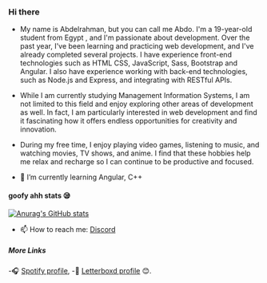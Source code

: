 ### Hi there 
- My name is Abdelrahman, but you can call me Abdo. I'm a 19-year-old student from Egypt , and I'm passionate about development. Over the past year, I've been learning and practicing web development, and I've already completed several projects. I have experience front-end technologies such as HTML CSS, JavaScript, Sass, Bootstrap and Angular. I also have experience working with back-end technologies, such as Node.js and Express, and integrating with RESTful APIs.

<!-- -   using HTML CSS, JavaScript, Sass, Bootstrap and Angular  -->
 
- While I am currently studying Management Information Systems, I am not limited to this field and enjoy exploring other areas of development as well. In fact, I am particularly interested in web development and find it fascinating how it offers endless opportunities for creativity and innovation.

- During my free time, I enjoy playing video games, listening to music, and watching movies, TV shows, and anime. I find that these hobbies help me relax and recharge so I can continue to be productive and focused. 


- 🌱 I’m currently learning Angular, C++

#### goofy ahh stats 😪
[![Anurag's GitHub stats](https://github-readme-stats.vercel.app/api?username=A13DO)](https://github.com/anuraghazra/github-readme-stats)

- 📫 How to reach me: <a href="https://discord.com/users/700426889575006300">Discord</a>
##### More Links
-🎧 <a href="https://open.spotify.com/user/nxp41c270ljzha4zppa0iro9d?si=e00d3b2e66944d87">Spotify profile</a>,
-🍿 <a href="https://letterboxd.com/Abdelrhman_Alaa/">Letterboxd profile</a> 😊.
<!--
**A13DO/A13DO** is a ✨ _special_ ✨ repository because its `README.md` (this file) appears on your GitHub profile.

Here are some ideas to get you started:

- 🔭 I’m currently working on ...
- 🌱 I’m currently learning Angular, C++
- 👯 I’m looking to collaborate on ...
- 🤔 I’m looking for help with ...
- 💬 Ask me about ...
- 📫 How to reach me: ...
- 😄 Pronouns: ...
- ⚡ Fun fact: ...
-->

